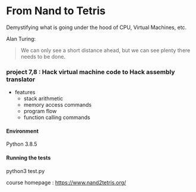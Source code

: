 # From Nand to Tetris
Demystifying what is going under the hood of CPU, Virtual Machines, etc.


Alan Turing:
> We can only see a short distance ahead, but we can see plenty there needs to be done.

### project 7,8 : Hack virtual machine code to Hack assembly translator
* features
    * stack arithmetic
    * memory access commands
    * program flow
    * function calling commands

####  Environment
Python 3.8.5
#### Running the tests
python3 test.py

course homepage : https://www.nand2tetris.org/

